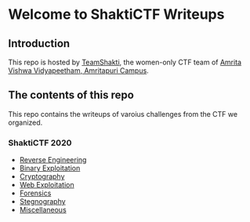 # Welcome to ShaktiCTF Writeups

## Introduction

This repo is hosted by [TeamShakti](http://Team-Shakti.github.io/),  the women-only CTF team of [Amrita Vishwa Vidyapeetham, Amritapuri Campus](https://www.amrita.edu/amritapuri/).

## The contents of this repo 
This repo contains the writeups of varoius challenges from the CTF we organized.

### ShaktiCTF 2020

- [Reverse Engineering](../ShaktiCTF20/reversing/intro/)
- [Binary Exploitation](../ShaktiCTF20/pwning/intro/)
- [Cryptography](../ShaktiCTF20/crypto/intro/)
- [Web Exploitation](../ShaktiCTF20/web/intro/)
- [Forensics](../ShaktiCTF20/forensics/intro/)
- [Stegnography](../ShaktiCTF20/stego/intro/)
- [Miscellaneous](../ShaktiCTF20/misc/intro/)


